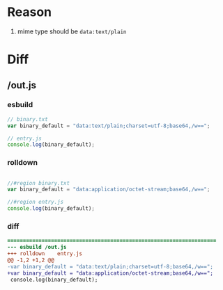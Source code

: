 # Reason
1. mime type should be `data:text/plain`
# Diff
## /out.js
### esbuild
```js
// binary.txt
var binary_default = "data:text/plain;charset=utf-8;base64,/w==";

// entry.js
console.log(binary_default);
```
### rolldown
```js

//#region binary.txt
var binary_default = "data:application/octet-stream;base64,/w==";

//#region entry.js
console.log(binary_default);

```
### diff
```diff
===================================================================
--- esbuild	/out.js
+++ rolldown	entry.js
@@ -1,2 +1,2 @@
-var binary_default = "data:text/plain;charset=utf-8;base64,/w==";
+var binary_default = "data:application/octet-stream;base64,/w==";
 console.log(binary_default);

```